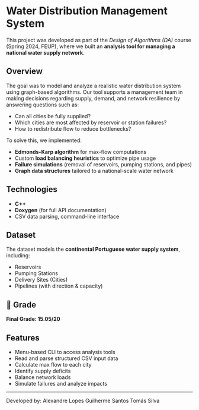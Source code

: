 # Water Distribution Management System

This project was developed as part of the *Design of Algorithms (DA)* course (Spring 2024, FEUP), where we built an **analysis tool for managing a national water supply network**.

## Overview

The goal was to model and analyze a realistic water distribution system using graph-based algorithms. Our tool supports a management team in making decisions regarding supply, demand, and network resilience by answering questions such as:

- Can all cities be fully supplied?
- Which cities are most affected by reservoir or station failures?
- How to redistribute flow to reduce bottlenecks?

To solve this, we implemented:
- **Edmonds-Karp algorithm** for max-flow computations
- Custom **load balancing heuristics** to optimize pipe usage
- **Failure simulations** (removal of reservoirs, pumping stations, and pipes)
- **Graph data structures** tailored to a national-scale water network

## Technologies

- **C++**
- **Doxygen** (for full API documentation)
- CSV data parsing, command-line interface

## Dataset

The dataset models the **continental Portuguese water supply system**, including:
- Reservoirs
- Pumping Stations
- Delivery Sites (Cities)
- Pipelines (with direction & capacity)

## 🏁 Grade

**Final Grade: 15.05/20**

## Features

- Menu-based CLI to access analysis tools
- Read and parse structured CSV input data
- Calculate max flow to each city
- Identify supply deficits
- Balance network loads
- Simulate failures and analyze impacts

---
Developed by:
Alexandre Lopes
Guilherme Santos
Tomás Silva
